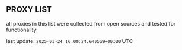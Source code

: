 ## PROXY LIST

all proxies in this list were collected from open sources and tested for functionality

last update: `2025-03-24 16:00:24.640569+00:00` UTC